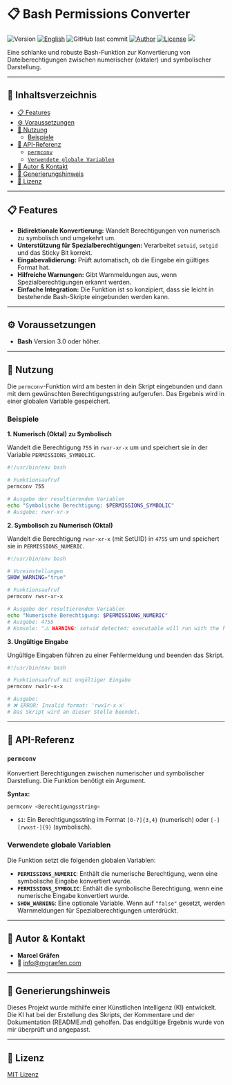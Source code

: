 # 📋 Bash Permissions Converter

![Version](https://img.shields.io/badge/version-0.0.1-blue.svg)
[![English](https://img.shields.io/badge/Sprache-English-blue)](./README.md)
![GitHub last commit](https://img.shields.io/github/last-commit/Marcel-Graefen/Bash-INI-Parser)
[![Author](https://img.shields.io/badge/author-Marcel%20Gr%C3%A4fen-green.svg)](#-author--contact)
[![License](https://img.shields.io/badge/license-MIT-lightgrey.svg)](https://opensource.org/licenses/MIT)
![](https://komarev.com/ghpvc/?username=Marcel-Graefen)

Eine schlanke und robuste Bash-Funktion zur Konvertierung von Dateiberechtigungen zwischen numerischer (oktaler) und symbolischer Darstellung.

-----

## 🚀 Inhaltsverzeichnis

  * [📋 Features](#-features)
  * [⚙️ Voraussetzungen](#%25EF%25B8%258F-voraussetzungen)
  * [🚀 Nutzung](#-nutzung)
    * [Beispiele](#-beispiele)
  * [📌 API-Referenz](#-api-referenz)
    * [`permconv`](#permconv)
    * [`Verwendete globale Variablen`](#verwendete-globale-variablen)
  * [👤 Autor & Kontakt](#-autor--kontakt)
  * [🤖 Generierungshinweis](#-generierungshinweis)
  * [📜 Lizenz](#-lizenz)

-----

## 📋 Features

  * **Bidirektionale Konvertierung:** Wandelt Berechtigungen von numerisch zu symbolisch und umgekehrt um.
  * **Unterstützung für Spezialberechtigungen:** Verarbeitet `setuid`, `setgid` und das Sticky Bit korrekt.
  * **Eingabevalidierung:** Prüft automatisch, ob die Eingabe ein gültiges Format hat.
  * **Hilfreiche Warnungen:** Gibt Warnmeldungen aus, wenn Spezialberechtigungen erkannt werden.
  * **Einfache Integration:** Die Funktion ist so konzipiert, dass sie leicht in bestehende Bash-Skripte eingebunden werden kann.

-----

## ⚙️ Voraussetzungen

  * **Bash** Version 3.0 oder höher.

-----

## 🚀 Nutzung

Die `permconv`-Funktion wird am besten in dein Skript eingebunden und dann mit dem gewünschten Berechtigungsstring aufgerufen. Das Ergebnis wird in einer globalen Variable gespeichert.

### Beispiele

**1. Numerisch (Oktal) zu Symbolisch**

Wandelt die Berechtigung `755` in `rwxr-xr-x` um und speichert sie in der Variable `PERMISSIONS_SYMBOLIC`.

```bash
#!/usr/bin/env bash

# Funktionsaufruf
permconv 755

# Ausgabe der resultierenden Variablen
echo "Symbolische Berechtigung: $PERMISSIONS_SYMBOLIC"
# Ausgabe: rwxr-xr-x
```

**2. Symbolisch zu Numerisch (Oktal)**

Wandelt die Berechtigung `rwsr-xr-x` (mit SetUID) in `4755` um und speichert sie in `PERMISSIONS_NUMERIC`.

```bash
#!/usr/bin/env bash

# Voreinstellungen
SHOW_WARNING="true"

# Funktionsaufruf
permconv rwsr-xr-x

# Ausgabe der resultierenden Variablen
echo "Numerische Berechtigung: $PERMISSIONS_NUMERIC"
# Ausgabe: 4755
# Konsole: "⚠️ WARNING: setuid detected: executable will run with the file owner's user ID"
```

**3. Ungültige Eingabe**

Ungültige Eingaben führen zu einer Fehlermeldung und beenden das Skript.

```bash
#!/usr/bin/env bash

# Funktionsaufruf mit ungültiger Eingabe
permconv rwx1r-x-x

# Ausgabe:
# ❌ ERROR: Invalid format: 'rwx1r-x-x'
# Das Skript wird an dieser Stelle beendet.
```

-----

## 📌 API-Referenz

### `permconv`

Konvertiert Berechtigungen zwischen numerischer und symbolischer Darstellung. Die Funktion benötigt ein Argument.

**Syntax:**

```bash
permconv <Berechtigungsstring>
```

  * `$1`: Ein Berechtigungsstring im Format `[0-7]{3,4}` (numerisch) oder `[-][rwxst-]{9}` (symbolisch).

### Verwendete globale Variablen

Die Funktion setzt die folgenden globalen Variablen:

  * **`PERMISSIONS_NUMERIC`**: Enthält die numerische Berechtigung, wenn eine symbolische Eingabe konvertiert wurde.
  * **`PERMISSIONS_SYMBOLIC`**: Enthält die symbolische Berechtigung, wenn eine numerische Eingabe konvertiert wurde.
  * **`SHOW_WARNING`**: Eine optionale Variable. Wenn auf `"false"` gesetzt, werden Warnmeldungen für Spezialberechtigungen unterdrückt.

-----

## 👤 Autor & Kontakt

  * **Marcel Gräfen**
  * 📧 [info@mgraefen.com](mailto:info@mgraefen.com)
 
-----

## 🤖 Generierungshinweis

Dieses Projekt wurde mithilfe einer Künstlichen Intelligenz (KI) entwickelt. Die KI hat bei der Erstellung des Skripts, der Kommentare und der Dokumentation (README.md) geholfen. Das endgültige Ergebnis wurde von mir überprüft und angepasst.

-----

## 📜 Lizenz

[MIT Lizenz](https://www.google.com/search?q=LICENSE)
